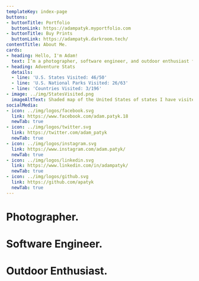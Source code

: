 ```yaml
---
templateKey: index-page
buttons:
- buttonTitle: Portfolio
  buttonLink: https://adampatyk.myportfolio.com
- buttonTitle: Buy Prints
  buttonLink: https://adampatyk.darkroom.tech/
contentTitle: About Me.
cards:
- heading: Hello, I'm Adam!
  text: I’m a photographer, software engineer, and outdoor enthusiast from upstate South Carolina now living in Colorado. When I’m not behind a computer, you can find me hiking or exploring with a camera in my hand. I have a goal to visit all 50 states before I'm 25 and I'm getting pretty close. Track my progress on the map below.
- heading: Adventure Stats
  details: 
  - line: 'U.S. States Visited: 46/50'
  - line: 'U.S. National Parks Visited: 26/63'
  - line: 'Countries Visited: 3/196'
- image: ../img/StatesVisited.png
  imageAltText: Shaded map of the United States of states I have visited.
socialMedia:
- icon: ../img/logos/facebook.svg
  link: https://www.facebook.com/adam.patyk.18
  newTab: true
- icon: ../img/logos/twitter.svg
  link: https://twitter.com/adam_patyk
  newTab: true
- icon: ../img/logos/instagram.svg
  link: https://www.instagram.com/adam.patyk/
  newTab: true
- icon: ../img/logos/linkedin.svg
  link: https://www.linkedin.com/in/adampatyk/
  newTab: true
- icon: ../img/logos/github.svg
  link: https://github.com/apatyk
  newTab: true
---
```

# Photographer.
# Software Engineer.
# Outdoor Enthusiast.